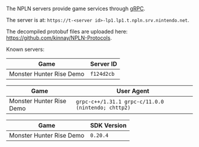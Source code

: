 The NPLN servers provide game services through [gRPC](https://grpc.io/).

The server is at: `https://t-<server id>-lp1.lp1.t.npln.srv.nintendo.net`.

The decompiled protobuf files are uploaded here: https://github.com/kinnay/NPLN-Protocols.

Known servers:

| Game | Server ID |
| --- | --- |
| Monster Hunter Rise Demo | `f124d2cb` |

| Game | User Agent |
| --- | --- |
| Monster Hunter Rise Demo | `grpc-c++/1.31.1 grpc-c/11.0.0 (nintendo; chttp2)` |


| Game | SDK Version |
| --- | --- |
| Monster Hunter Rise Demo | `0.20.4` |